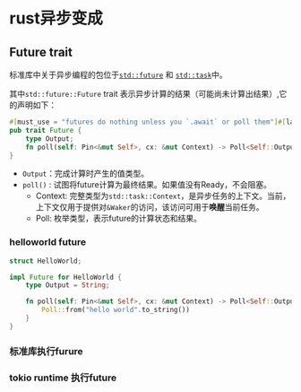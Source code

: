 # rust异步变成

## Future trait

标准库中关于异步编程的包位于[`std::future`](https://doc.rust-lang.org/std/future/index.html) 和 [`std::task`](https://doc.rust-lang.org/std/task/index.html)中。

其中`std::future::Future` trait 表示异步计算的结果（可能尚未计算出结果）,它的声明如下：

```rust
#[must_use = "futures do nothing unless you `.await` or poll them"]#[lang = "future_trait"]
pub trait Future {
    type Output;
    fn poll(self: Pin<&mut Self>, cx: &mut Context) -> Poll<Self::Output>;
}
```

* `Output`：完成计算时产生的值类型。
* `poll()` : 试图将future计算为最终结果。如果值没有Ready，不会阻塞。
  * Context: 完整类型为`std::task::Context`，是异步任务的上下文。当前，上下文仅用于提供对`&Waker`的访问，该访问可用于**唤醒**当前任务。
  * Poll: 枚举类型，表示future的计算状态和结果。

### helloworld future

```rust
struct HelloWorld;

impl Future for HelloWorld {
    type Output = String;

    fn poll(self: Pin<&mut Self>, cx: &mut Context) -> Poll<Self::Output> {
        Poll::from("hello world".to_string())
    }
}
```


### 标准库执行furure

### tokio runtime 执行future

